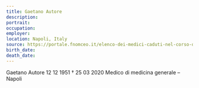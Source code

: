 ```yaml
---
title: Gaetano Autore
description: 
portrait: 
occupation: 
employer: 
location: Napoli, Italy
source: https://portale.fnomceo.it/elenco-dei-medici-caduti-nel-corso-dellepidemia-di-covid-19/
birth_date: 
death_date: 
---
```



Gaetano Autore 12 12 1951 † 25 03 2020
Medico di medicina generale – Napoli